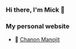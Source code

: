 ### Hi there, I'm **Mick** 👋

### My personal website
- 🔭 [Chanon Manojit](https://mickwebsite-d69a2.web.app/)
